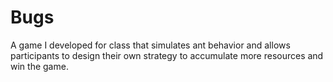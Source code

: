 # Bugs
A game I developed for class that simulates ant behavior and allows participants to design their own strategy to accumulate more resources and win the game.
